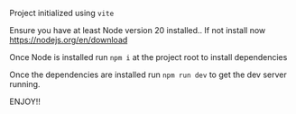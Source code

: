Project initialized using `vite` 

Ensure you have at least Node version 20 installed.. If not install now https://nodejs.org/en/download

Once Node is installed run `npm i` at the project root to install dependencies

Once the dependencies are installed run `npm run dev` to get the dev server running.

ENJOY!!